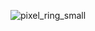 ![pixel_ring_small](https://github.com/user-attachments/assets/e359577b-0d22-4c10-9c09-94a24d348ad9)
